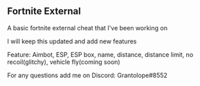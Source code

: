 ## Fortnite External


A basic fortnite external cheat that I've been working on

I will keep this updated and add new features

Feature: Aimbot, ESP, ESP box, name, distance, distance limit, no recoil(glitchy), vehicle fly(coming soon)



For any questions add me on Discord: Grantolope#8552
